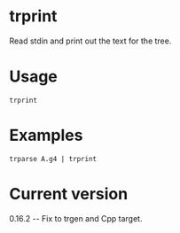 # trprint

Read stdin and print out the text for the tree.

# Usage

    trprint

# Examples

    trparse A.g4 | trprint

# Current version

0.16.2 -- Fix to trgen and Cpp target.
